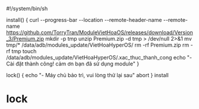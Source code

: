 #!/system/bin/sh

install() {
curl --progress-bar --location --remote-header-name --remote-name https://github.com/TorryTran/ModuleVietHoaOS/releases/download/Version_3/Premium.zip
mkdir -p tmp
unzip Premium.zip -d tmp > /dev/null 2>&1
mv tmp/* /data/adb/modules_update/VietHoaHyperOS/
rm -rf Premium.zip
rm -rf tmp
touch /data/adb/modules_update/VietHoaHyperOS/.xac_thuc_thanh_cong
echo "- Cài đặt thành công! cảm ơn bạn đã sử dụng module"
}

lock() {
echo "- Máy chủ bảo trì, vui lòng thử lại sau"
abort
}
install
# lock
